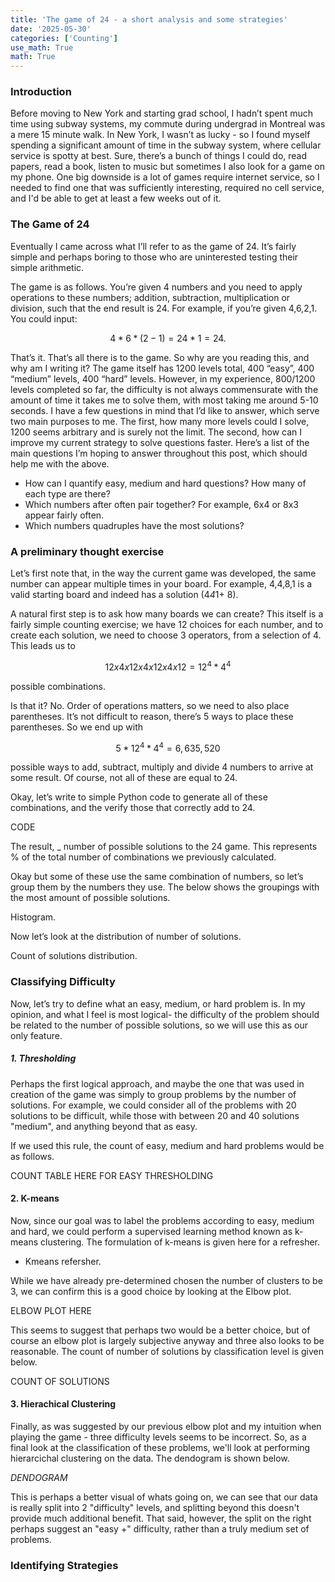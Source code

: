```yaml
---
title: 'The game of 24 - a short analysis and some strategies'
date: '2025-05-30'
categories: ['Counting']
use_math: True
math: True
---
```


### Introduction

Before moving to New York and starting grad school, I hadn’t spent much time using subway systems, my commute during undergrad in Montreal was a mere 15 minute walk. In New York, I wasn’t as lucky - so I found myself spending a significant amount of time in the subway system, where cellular service is spotty at best. Sure, there’s a bunch of things I could do, read papers, read a book, listen to music but sometimes I also look for a game on my phone. One big downside is a lot of games require internet service, so I needed to find one that was sufficiently interesting, required no cell service, and I'd be able to get at least a few weeks out of it.

### The Game of 24

Eventually I came across what I’ll refer to as the game of 24. It’s fairly simple and perhaps boring to those who are uninterested testing their simple arithmetic. 

The game is as follows. You’re given 4 numbers and you need to apply operations to these numbers; addition, subtraction, multiplication or division, such that the end result is 24. For example, if you’re given 4,6,2,1. You could input:

$$
4*6*(2-1) = 24*1 = 24.
$$

That’s it. That’s all there is to the game. So why are you reading this, and why am I writing it? The game itself has 1200 levels total, 400 “easy”, 400 “medium” levels, 400 “hard” levels. However, in my experience, 800/1200 levels completed so far, the difficulty is not always commensurate with the amount of time it takes me to solve them, with most taking me around 5-10 seconds. I have a few questions in mind that I’d like to answer, which serve two main purposes to me. The first, how many more levels could I solve, 1200 seems arbitrary and is surely not the limit. The second, how can I improve my current strategy to solve questions faster. Here’s a list of the main questions I’m hoping to answer throughout this post, which should help me with the above. 

- How can I quantify easy, medium and hard questions? How many of each type are there?
- Which numbers after often pair together? For example, 6x4 or 8x3 appear fairly often. 
- Which numbers quadruples have the most solutions?

### A preliminary thought exercise

Let’s first note that, in the way the current game was developed, the same number can appear multiple times in your board. For example, 4,4,8,1 is a valid starting board and indeed has a solution (4*4*1+ 8).

A natural first step is to ask how many boards we can create? This itself is a fairly simple counting exercise; we have 12 choices for each number, and to create each solution, we need to choose 3 operators, from a selection of 4. This leads us to 

$$
12x4x12x4x12x4x12 = 12^4*4^4  
$$

possible combinations. 

Is that it? No. Order of operations matters, so we need to also place parentheses. It’s not difficult to reason, there’s 5 ways to place these parentheses. So we end up with 

$$
5*12^4*4^4 = 6,635,520
$$

possible ways to add, subtract, multiply and divide 4 numbers to arrive at some result. Of course, not all of these are equal to 24.

Okay, let’s write to simple Python code to generate all of these combinations, and the verify those that correctly add to 24.

CODE

The result, _ number of possible solutions to the 24 game. This represents % of the total number of combinations we previously calculated. 

Okay but some of these use the same combination of numbers, so let’s group them by the numbers they use. The below shows the groupings with the most amount of possible solutions. 

Histogram.

Now let’s look at the distribution of number of solutions. 

Count of solutions distribution. 

### Classifying Difficulty 

Now, let’s try to define what an easy, medium, or hard problem is. In my opinion, and what I feel is most logical-  the difficulty of the problem should be related to the number of possible solutions, so we will use this as our only feature.


##### 1. Thresholding

Perhaps the first logical approach, and maybe the one that was used in creation of the game was simply to group problems by the number of solutions. For example, we could consider all of the problems with 20 solutions to be difficult, while those with between 20 and 40 solutions "medium", and anything beyond that as easy. 

If we used this rule, the count of easy, medium and hard problems would be as follows. 

COUNT TABLE HERE FOR EASY THRESHOLDING

#### 2. K-means

Now, since our goal was to label the problems according to easy, medium and hard, we could perform a supervised learning method known as k-means clustering. The formulation of k-means is given here for a refresher.

- Kmeans refersher.

While we have already pre-determined chosen the number of clusters to be 3, we can confirm this is a good choice by looking at the Elbow plot.

ELBOW PLOT HERE

This seems to suggest that perhaps two would be a better choice, but of course an elbow plot is largely subjective anyway and three also looks to be reasonable. The count of number of solutions by classification level is given below.

COUNT OF SOLUTIONS


#### 3. Hierachical Clustering

Finally, as was suggested by our previous elbow plot and my intuition when playing the game - three difficulty levels seems to be incorrect. So, as a final look at the classification of these problems, we'll look at performing hierarcichal clustering on the data. The dendogram is shown below.

*DENDOGRAM*


This is perhaps a better visual of whats going on, we can see that our data is really split into 2 "difficulty" levels, and splitting beyond this doesn't provide much additional benefit. That said, however, the split on the right perhaps suggest an "easy +" difficulty, rather than a truly medium set of problems.


### Identifying Strategies



